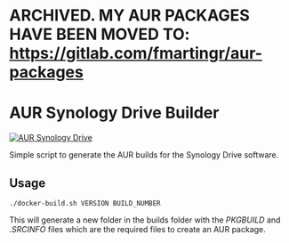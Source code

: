# ARCHIVED. MY AUR PACKAGES HAVE BEEN MOVED TO: https://gitlab.com/fmartingr/aur-packages

# AUR Synology Drive Builder

[![AUR Synology Drive](https://img.shields.io/badge/AUR-synology--drive-green.svg)](https://aur.archlinux.org/packages/synology-drive/)

Simple script to generate the AUR builds for the Synology Drive software.

## Usage

```
./docker-build.sh VERSION BUILD_NUMBER
```

This will generate a new folder in the builds folder with the _PKGBUILD_ and _.SRCINFO_ files which are the required files to create an AUR package.
